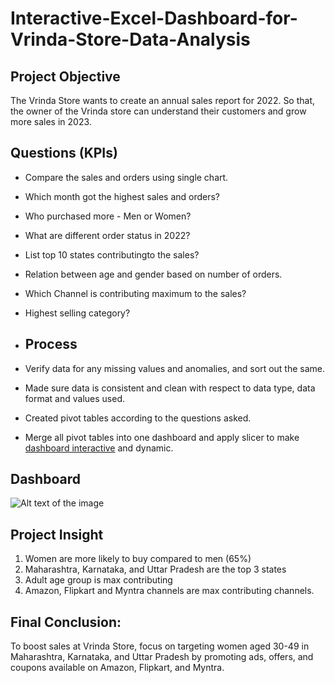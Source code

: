 # Interactive-Excel-Dashboard-for-Vrinda-Store-Data-Analysis

## **Project Objective**

The Vrinda Store wants to create an annual sales report for 2022. So that, the owner of the Vrinda store can understand their customers and grow more sales in 2023.


## **Questions (KPIs)**

- Compare the sales and orders using single chart.
- Which month got the highest sales and orders?
- Who purchased more - Men or Women?
- What are different order status in 2022?
- List top 10 states contributingto the sales?
- Relation between age and gender based on number of orders.
- Which Channel is contributing maximum to the sales?
- Highest selling category?

- ## **Process**

- Verify data for any missing values and anomalies, and sort out the same.
- Made sure data is consistent and clean with respect to data type, data format and values used.
- Created pivot tables according to the questions asked.
- Merge all pivot tables into one dashboard and apply slicer to make <a href="https://github.com/Noorulain718/Interactive-Excel-Dashboard-for-Vrinda-Store-Data-Analysis/blob/main/Vrinda%20Store%20Dashboard.png">dashboard interactive</a> and dynamic.
  

## **Dashboard**

![Alt text of the image](https://github.com/Noorulain718/Interactive-Excel-Dashboard-for-Vrinda-Store-Data-Analysis/blob/main/Vrinda%20Store%20Dashboard.png")


## **Project Insight**

1.	Women are more likely to buy compared to men (65%)
2.	Maharashtra, Karnataka, and Uttar Pradesh are the top 3 states
3.	Adult age group is max contributing
4.	Amazon, Flipkart and Myntra channels are max contributing channels.



## **Final Conclusion:**
To boost sales at Vrinda Store, focus on targeting women aged 30-49 in Maharashtra, Karnataka, and Uttar Pradesh by promoting ads, offers, and coupons available on Amazon, Flipkart, and Myntra.
